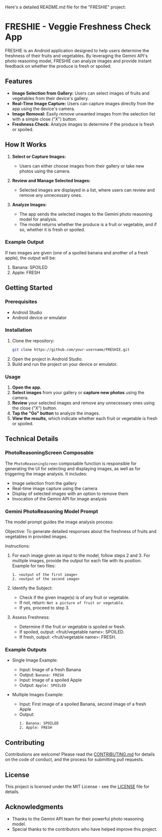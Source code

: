 Here's a detailed README.md file for the "FRESHIE" project:


# FRESHIE - Veggie Freshness Check App

FRESHIE is an Android application designed to help users determine the freshness of their fruits and vegetables. By leveraging the Gemini API's photo reasoning model, FRESHIE can analyze images and provide instant feedback on whether the produce is fresh or spoiled.

## Features

- **Image Selection from Gallery:** Users can select images of fruits and vegetables from their device's gallery.
- **Real-Time Image Capture:** Users can capture images directly from the app using the device's camera.
- **Image Removal:** Easily remove unwanted images from the selection list with a simple close ("X") button.
- **Freshness Check:** Analyze images to determine if the produce is fresh or spoiled.

## How It Works

1. **Select or Capture Images:**
   - Users can either choose images from their gallery or take new photos using the camera.
   
2. **Review and Manage Selected Images:**
   - Selected images are displayed in a list, where users can review and remove any unnecessary ones.
   
3. **Analyze Images:**
   - The app sends the selected images to the Gemini photo reasoning model for analysis.
   - The model returns whether the produce is a fruit or vegetable, and if so, whether it is fresh or spoiled.

### Example Output

If two images are given (one of a spoiled banana and another of a fresh apple), the output will be:

1. Banana: SPOILED
2. Apple: FRESH


## Getting Started

### Prerequisites

- Android Studio
- Android device or emulator

### Installation

1. Clone the repository:
   ```bash
   git clone https://github.com/your-username/FRESHIE.git

2. Open the project in Android Studio.
3. Build and run the project on your device or emulator.

### Usage

1. **Open the app.**
2. **Select images** from your gallery or **capture new photos** using the camera.
3. **Review** your selected images and remove any unnecessary ones using the close ("X") button.
4. **Tap the "Go" button** to analyze the images.
5. **View the results**, which indicate whether each fruit or vegetable is fresh or spoiled.

## Technical Details

### PhotoReasoningScreen Composable

The `PhotoReasoningScreen` composable function is responsible for generating the UI for selecting and displaying images, as well as for triggering the image analysis. It includes:

- Image selection from the gallery
- Real-time image capture using the camera
- Display of selected images with an option to remove them
- Invocation of the Gemini API for image analysis

### Gemini PhotoReasoning Model Prompt

The model prompt guides the image analysis process:

Objective:
To generate detailed responses about the freshness of fruits and vegetables in provided images.

Instructions:
1. For each image given as input to the model, follow steps 2 and 3. For multiple images, provide the output for each file with its position.
   Example for two files:
   ```
   1. <output of the first image>
   2. <output of the second image>
   ```
3. Identify the Subject:
   - Check if the given image(s) is of any fruit or vegetable.
   - If not, return: `Not a picture of fruit or vegetable`.
   - If yes, proceed to step 3.

4. Assess Freshness:
   - Determine if the fruit or vegetable is spoiled or fresh.
   - If spoiled, output: <fruit/vegetable name>: SPOILED.
   - If fresh, output: <fruit/vegetable name>: FRESH.

### Example Outputs

- Single Image Example:
  - Input: Image of a fresh Banana
  - Output: `Banana: FRESH`
  - Input: Image of a spoiled Apple
  - Output: `Apple: SPOILED`

- Multiple Images Example:
  - Input: First image of a spoiled Banana, second image of a fresh Apple
  - Output:
    ```
    1. Banana: SPOILED
    2. Apple: FRESH
    ```

## Contributing

Contributions are welcome! Please read the [CONTRIBUTING.md](CONTRIBUTING.md) for details on the code of conduct, and the process for submitting pull requests.

## License

This project is licensed under the MIT License - see the [LICENSE](LICENSE) file for details.

## Acknowledgments

- Thanks to the Gemini API team for their powerful photo reasoning model.
- Special thanks to the contributors who have helped improve this project.
